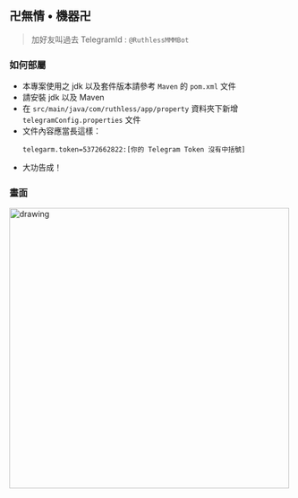 ## 卍無情 • 機器卍 

> 加好友叫過去 TelegramId : `@RuthlessMMMBot`


### 如何部屬

+ 本專案使用之 jdk 以及套件版本請參考 `Maven` 的 `pom.xml` 文件
+ 請安裝 jdk 以及 Maven
+ 在 `src/main/java/com/ruthless/app/property` 資料夾下新增 `telegramConfig.properties` 文件
+ 文件內容應當長這樣：
    ```properties
    telegarm.token=5372662822:[你的 Telegram Token 沒有中括號]
    ```
+ 大功告成！

### 畫面

<img src="https://i.imgur.com/sAaR6ad.png)" alt="drawing" width="500"/>
